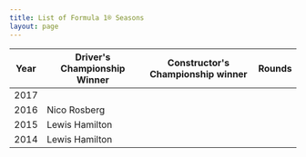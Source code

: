 ```yaml
---
title: List of Formula 1® Seasons
layout: page
---
```


| Year | Driver's Championship Winner | Constructor's Championship winner | Rounds |
|------|------------|--------------------|------------|
| 2017 |  |  |  |
| 2016 | Nico Rosberg |  |  |
| 2015 | Lewis Hamilton |  |  |
| 2014 | Lewis Hamilton |  |  |

<script src="/js/Chart.bundle.js"></script>
